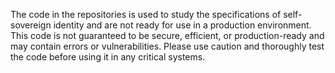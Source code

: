 The code in the repositories is used to study the specifications of self-sovereign identity and are not ready for use in a production environment. This code is not guaranteed to be secure, efficient, or production-ready and may contain errors or vulnerabilities. Please use caution and thoroughly test the code before using it in any critical systems.
